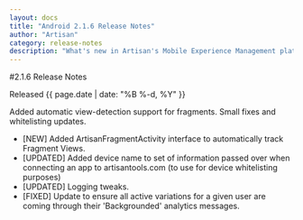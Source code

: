 ```yaml
---
layout: docs
title: "Android 2.1.6 Release Notes"
author: "Artisan"
category: release-notes
description: "What's new in Artisan's Mobile Experience Management platform."
---
```

#2.1.6 Release Notes

Released {{ page.date | date: "%B %-d, %Y" }}

Added automatic view-detection support for fragments.  Small fixes and whitelisting updates.

* [NEW] Added ArtisanFragmentActivity interface to automatically track Fragment Views.
* [UPDATED] Added device name to set of information passed over when connecting an app to artisantools.com (to use for device whitelisting purposes)
* [UPDATED] Logging tweaks.
* [FIXED] Update to ensure all active variations for a given user are coming through their 'Backgrounded' analytics messages. 